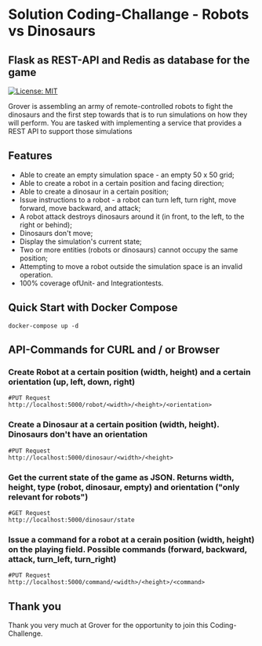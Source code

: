 # Solution Coding-Challange - Robots vs Dinosaurs
## Flask as REST-API and Redis as database for the game
[![License: MIT](https://img.shields.io/badge/License-MIT-yellow.svg)](https://opensource.org/licenses/MIT)

Grover is assembling an army of remote-controlled robots to fight the dinosaurs and the first step towards that is to run simulations on how they will perform. You are tasked with implementing a service that provides a REST API to support those simulations

## Features
- Able to create an empty simulation space - an empty 50 x 50 grid;
- Able to create a robot in a certain position and facing direction;
- Able to create a dinosaur in a certain position;
- Issue instructions to a robot - a robot can turn left, turn right, move forward, move backward, and attack;
- A robot attack destroys dinosaurs around it (in front, to the left, to the right or behind);
- Dinosaurs don't move;
- Display the simulation's current state;
- Two or more entities (robots or dinosaurs) cannot occupy the same position;
- Attempting to move a robot outside the simulation space is an invalid operation.
- 100% coverage ofUnit- and Integrationtests.

## Quick Start with Docker Compose

```shell
docker-compose up -d
```

## API-Commands for CURL and / or Browser
### Create Robot at a certain position (width, height) and a certain orientation (up, left, down, right)
```shell
#PUT Request
http://localhost:5000/robot/<width>/<height>/<orientation>
```
### Create a Dinosaur at a certain position (width, height). Dinosaurs don't have an orientation
```shell
#PUT Request
http://localhost:5000/dinosaur/<width>/<height>
```
### Get the current state of the game as JSON. Returns width, height, type (robot, dinosaur, empty) and orientation ("only relevant for robots")
```shell
#GET Request
http://localhost:5000/dinosaur/state
```
### Issue a command for a robot at a cerain position (width, height) on the playing field. Possible commands (forward, backward, attack, turn_left, turn_right)
```shell
#PUT Request
http://localhost:5000/command/<width>/<height>/<command>
```
  
## Thank you
Thank you very much at Grover for the opportunity to join this Coding-Challenge.
